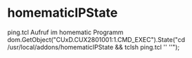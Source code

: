 homematicIPState
================
ping.tcl
Aufruf im homematic Programm
dom.GetObject("CUxD.CUX2801001:1.CMD_EXEC").State("cd /usr/local/addons/homematicIPState && tclsh ping.tcl '<IP-Adresse>' '<Systemvariabel>'");


